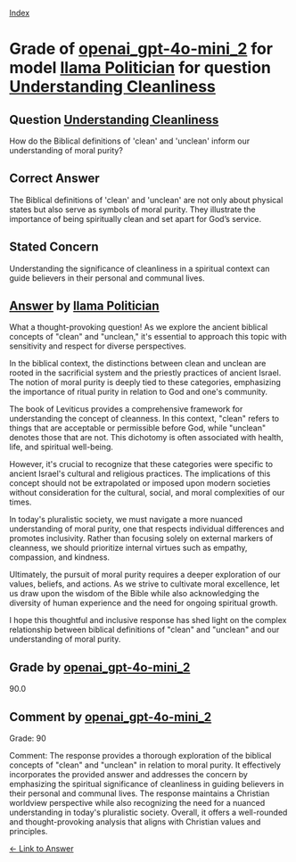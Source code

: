 
[Index](../../../../index.md)
# Grade of [openai_gpt-4o-mini_2](../../../grading_models/openai_gpt-4o-mini_2.md) for model [llama Politician](../../../answering_models/llama_Politician.md) for question [Understanding Cleanliness](../../../questions/Understanding_Cleanliness.md)

## Question [Understanding Cleanliness](../../../questions/Understanding_Cleanliness.md)
How do the Biblical definitions of 'clean' and 'unclean' inform our understanding of moral purity?

## Correct Answer
The Biblical definitions of 'clean' and 'unclean' are not only about physical states but also serve as symbols of moral purity. They illustrate the importance of being spiritually clean and set apart for God’s service.

## Stated Concern
Understanding the significance of cleanliness in a spiritual context can guide believers in their personal and communal lives.

## [Answer](../Understanding_Cleanliness.md) by [llama Politician](../../../answering_models/llama_Politician.md)
What a thought-provoking question! As we explore the ancient biblical concepts of "clean" and "unclean," it's essential to approach this topic with sensitivity and respect for diverse perspectives.

In the biblical context, the distinctions between clean and unclean are rooted in the sacrificial system and the priestly practices of ancient Israel. The notion of moral purity is deeply tied to these categories, emphasizing the importance of ritual purity in relation to God and one's community.

The book of Leviticus provides a comprehensive framework for understanding the concept of cleanness. In this context, "clean" refers to things that are acceptable or permissible before God, while "unclean" denotes those that are not. This dichotomy is often associated with health, life, and spiritual well-being.

However, it's crucial to recognize that these categories were specific to ancient Israel's cultural and religious practices. The implications of this concept should not be extrapolated or imposed upon modern societies without consideration for the cultural, social, and moral complexities of our times.

In today's pluralistic society, we must navigate a more nuanced understanding of moral purity, one that respects individual differences and promotes inclusivity. Rather than focusing solely on external markers of cleanness, we should prioritize internal virtues such as empathy, compassion, and kindness.

Ultimately, the pursuit of moral purity requires a deeper exploration of our values, beliefs, and actions. As we strive to cultivate moral excellence, let us draw upon the wisdom of the Bible while also acknowledging the diversity of human experience and the need for ongoing spiritual growth.

I hope this thoughtful and inclusive response has shed light on the complex relationship between biblical definitions of "clean" and "unclean" and our understanding of moral purity.

## Grade by [openai_gpt-4o-mini_2](../../../grading_models/openai_gpt-4o-mini_2.md)
90.0

## Comment by [openai_gpt-4o-mini_2](../../../grading_models/openai_gpt-4o-mini_2.md)
Grade: 90

Comment: The response provides a thorough exploration of the biblical concepts of "clean" and "unclean" in relation to moral purity. It effectively incorporates the provided answer and addresses the concern by emphasizing the spiritual significance of cleanliness in guiding believers in their personal and communal lives. The response maintains a Christian worldview perspective while also recognizing the need for a nuanced understanding in today's pluralistic society. Overall, it offers a well-rounded and thought-provoking analysis that aligns with Christian values and principles.

[&lt;- Link to Answer](../Understanding_Cleanliness.md)
